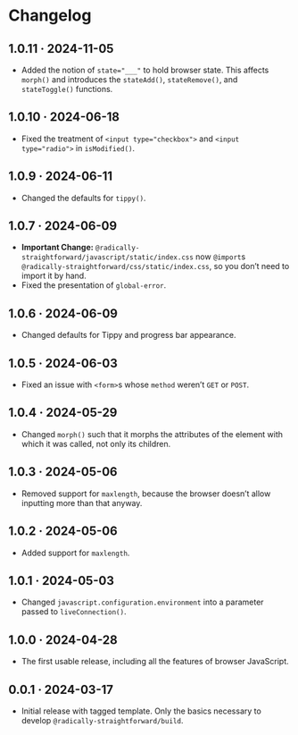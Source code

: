 # Changelog

## 1.0.11 · 2024-11-05

- Added the notion of `state="___"` to hold browser state. This affects `morph()` and introduces the `stateAdd()`, `stateRemove()`, and `stateToggle()` functions.

## 1.0.10 · 2024-06-18

- Fixed the treatment of `<input type="checkbox">` and `<input type="radio">` in `isModified()`.

## 1.0.9 · 2024-06-11

- Changed the defaults for `tippy()`.

## 1.0.7 · 2024-06-09

- **Important Change:** `@radically-straightforward/javascript/static/index.css` now `@import`s `@radically-straightforward/css/static/index.css`, so you don’t need to import it by hand.
- Fixed the presentation of `global-error`.

## 1.0.6 · 2024-06-09

- Changed defaults for Tippy and progress bar appearance.

## 1.0.5 · 2024-06-03

- Fixed an issue with `<form>`s whose `method` weren’t `GET` or `POST`.

## 1.0.4 · 2024-05-29

- Changed `morph()` such that it morphs the attributes of the element with which it was called, not only its children.

## 1.0.3 · 2024-05-06

- Removed support for `maxlength`, because the browser doesn’t allow inputting more than that anyway.

## 1.0.2 · 2024-05-06

- Added support for `maxlength`.

## 1.0.1 · 2024-05-03

- Changed `javascript.configuration.environment` into a parameter passed to `liveConnection()`.

## 1.0.0 · 2024-04-28

- The first usable release, including all the features of browser JavaScript.

## 0.0.1 · 2024-03-17

- Initial release with tagged template. Only the basics necessary to develop `@radically-straightforward/build`.
